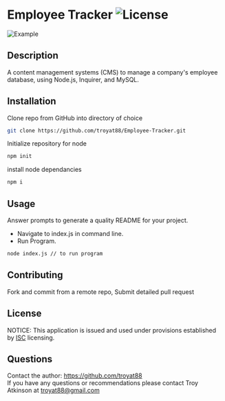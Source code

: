 # Employee Tracker  ![License](https://img.shields.io/badge/License-ISC-brightgreen)

![Example](/Deliverables/Demo2.gif)

## Description
A content management systems (CMS) to manage a company's employee database, using Node.js, Inquirer, and MySQL.

## Installation
Clone repo from GitHub into directory of choice
```bash
git clone https://github.com/troyat88/Employee-Tracker.git
```
Initialize repository for node
```bash
npm init
```
install node dependancies
```bash
npm i 
```

## Usage
Answer prompts to generate a quality README for your project.
* Navigate to index.js in command line. 
* Run Program. 
```bash
node index.js // to run program
```

## Contributing
Fork and commit from a remote repo, Submit detailed pull request

## License
NOTICE: This application is issued and used under provisions established by [ISC](https://choosealicense.com/licenses/ISC/) licensing.

## Questions
Contact the author: https://github.com/troyat88  
If you have any questions or recommendations please contact Troy Atkinson at troyat88@gmail.com